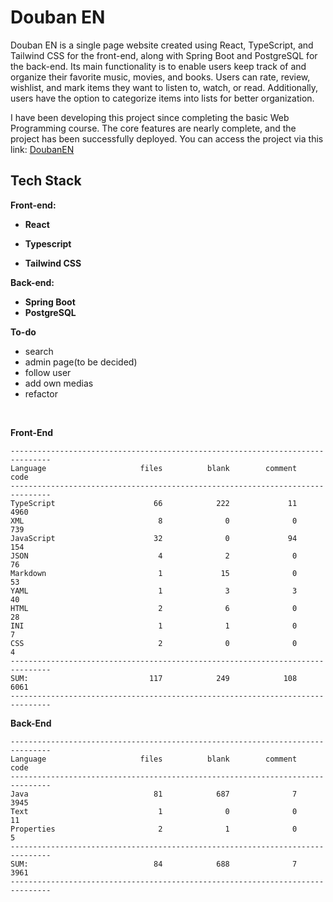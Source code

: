 # Douban EN

Douban EN is a single page website created using React, TypeScript, and Tailwind CSS for the front-end, along with
Spring Boot and PostgreSQL for the back-end. Its main functionality is to enable users keep track of and organize their favorite
music, movies, and books. Users can rate, review, wishlist, and mark items they want to listen to, watch, or
read. Additionally, users have the option to categorize items into lists for better organization.

I have been developing this project since completing the basic Web Programming course. The core features are nearly
complete, and the project has been successfully deployed. You can access the project via this link:
[DoubanEN](https://nice-water-005626e10.4.azurestaticapps.net/)

## Tech Stack

**Front-end:**

- **React**

- **Typescript**

- **Tailwind CSS**

**Back-end:**

- **Spring Boot**
- **PostgreSQL**

**To-do**
- search
- admin page(to be decided)
- follow user
- add own medias
- refactor

<br>

**Front-End**

```
-------------------------------------------------------------------------------
Language                     files          blank        comment           code
-------------------------------------------------------------------------------
TypeScript                      66            222             11           4960
XML                              8              0              0            739
JavaScript                      32              0             94            154
JSON                             4              2              0             76
Markdown                         1             15              0             53
YAML                             1              3              3             40
HTML                             2              6              0             28
INI                              1              1              0              7
CSS                              2              0              0              4
-------------------------------------------------------------------------------
SUM:                           117            249            108           6061
-------------------------------------------------------------------------------
```

**Back-End**

```
-------------------------------------------------------------------------------
Language                     files          blank        comment           code
-------------------------------------------------------------------------------
Java                            81            687              7           3945
Text                             1              0              0             11
Properties                       2              1              0              5
-------------------------------------------------------------------------------
SUM:                            84            688              7           3961
-------------------------------------------------------------------------------
```
